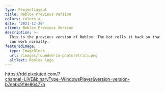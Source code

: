 ```yaml
---
type: ProjectLayout
title: Roblox Previous Version
colors: colors-a
date: '2021-12-20'
client: Roblox Previous Version
description: >-
  This is the previous version of Roblox. The bot rolls it back so that Nezur
  can work normally.
featuredImage:
  type: ImageBlock
  url: /images/rounded-in-photoretrica.png
  altText: Roblox logo
---
```

<https://rdd.pixeluted.com/?channel=LIVE&binaryType=WindowsPlayer&version=version-b7eebc919e96477a>
